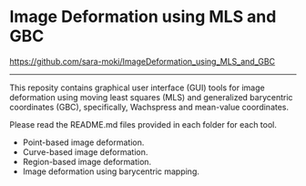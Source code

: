 # Image Deformation using MLS and GBC
https://github.com/sara-moki/ImageDeformation_using_MLS_and_GBC

---

This reposity contains graphical user interface (GUI) tools for image deformation using moving least squares (MLS) and generalized barycentric coordinates (GBC), specifically, Wachspress and mean-value coordinates.

Please read the README.md files provided in each folder for each tool.
- Point-based image deformation.
- Curve-based image deformation.
- Region-based image deformation.
- Image deformation using barycentric mapping. 
 
